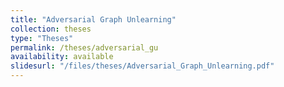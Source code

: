 ```yaml
---
title: "Adversarial Graph Unlearning"
collection: theses
type: "Theses"
permalink: /theses/adversarial_gu
availability: available
slidesurl: "/files/theses/Adversarial_Graph_Unlearning.pdf"
---
```

